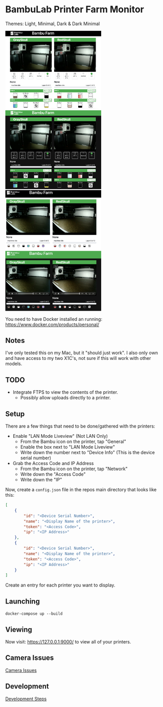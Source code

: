 # BambuLab Printer Farm Monitor

Themes: Light, Minimal, Dark & Dark Minimal

<img src="docs/shot.png?raw=true" width="300"> <img src="docs/shot-dark.png?raw=true" width="300">
<img src="docs/shot-min.png?raw=true" width="300"> <img src="docs/shot-dark-min.png?raw=true" width="300">

You need to have Docker installed an running: https://www.docker.com/products/personal/

## Notes

I've only tested this on my Mac, but it "should just work".
I also only own and have access to my two X1C's, not sure if this will work with other models.

## TODO

* Integrate FTPS to view the contents of the printer.
  * Possibly allow uploads directly to a printer.

## Setup

There are a few things that need to be done/gathered with the printers:

* Enable "LAN Mode Liveview" (Not LAN Only)
  * From the Bambu icon on the printer, tap "General"
  * Enable the box next to "LAN Mode Liveview"
  * Write down the number next to "Device Info" (This is the device serial number)
* Grab the Access Code and IP Address
  * From the Bambu icon on the printer, tap "Network"
  * Write down the "Access Code"
  * Write down the "IP"

Now, create a `config.json` file in the repos main directory that looks like this:

```json
[
    {
        "id": "<Device Serial Number>",
        "name": "<Display Name of the printer>",
        "token": "<Access Code>",
        "ip": "<IP Address>"
    },
    {
        "id": "<Device Serial Number>",
        "name": "<Display Name of the printer>",
        "token": "<Access Code>",
        "ip": "<IP Address>"
    }
]
```

Create an entry for each printer you want to display.

## Launching

    docker-compose up --build

## Viewing

Now visit: https://127.0.0.1:9000/ to view all of your printers.

## Camera Issues

[Camera Issues](docs/CAMERA.md)

## Development

[Development Steps](docs/DEVELOP.md)
